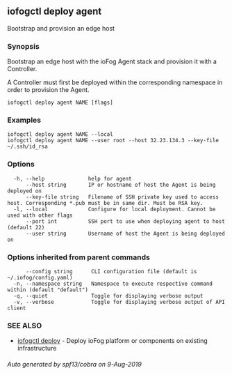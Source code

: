 ## iofogctl deploy agent

Bootstrap and provision an edge host

### Synopsis

Bootstrap an edge host with the ioFog Agent stack and provision it with a Controller.

A Controller must first be deployed within the corresponding namespace in order to provision the Agent.

```
iofogctl deploy agent NAME [flags]
```

### Examples

```
iofogctl deploy agent NAME --local
iofogctl deploy agent NAME --user root --host 32.23.134.3 --key-file ~/.ssh/id_rsa
```

### Options

```
  -h, --help              help for agent
      --host string       IP or hostname of host the Agent is being deployed on
      --key-file string   Filename of SSH private key used to access host. Corresponding *.pub must be in same dir. Must be RSA key.
  -l, --local             Configure for local deployment. Cannot be used with other flags
      --port int          SSH port to use when deploying agent to host (default 22)
      --user string       Username of host the Agent is being deployed on
```

### Options inherited from parent commands

```
      --config string      CLI configuration file (default is ~/.iofog/config.yaml)
  -n, --namespace string   Namespace to execute respective command within (default "default")
  -q, --quiet              Toggle for displaying verbose output
  -v, --verbose            Toggle for displaying verbose output of API client
```

### SEE ALSO

* [iofogctl deploy](iofogctl_deploy.md)	 - Deploy ioFog platform or components on existing infrastructure

###### Auto generated by spf13/cobra on 9-Aug-2019
